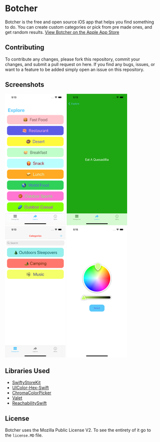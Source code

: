 # Botcher
Botcher is the free and open source iOS app that helps you find something to do. You can create custom categories or pick from pre made ones, and get random results.
<a href="https://apps.apple.com/us/app/botcher/id1522337788">View Botcher on the Apple App Store</a>

## Contributing
To contribute any changes, please fork this repository, commit your changes, and submit a pull request on here. If you find any bugs, issues, or want to a feature to be added simply open an issue on this repository.

## Screenshots
<img width="200" src="https://github.com/martino-dot/Botcher/blob/master/images/1284x2778bb.png">
<img width="200" src="https://github.com/martino-dot/Botcher/blob/master/images/1284x27782.png">
<img width="200" src="https://github.com/martino-dot/Botcher/blob/master/images/3.png">
<img width="200" src="https://github.com/martino-dot/Botcher/blob/master/images/4.png">

## Libraries Used
* <a href="https://github.com/bizz84/SwiftyStoreKit/">SwiftyStoreKit</a>
* <a href="https://github.com/yeahdongcn/UIColor-Hex-Swift/">UIColor-Hex-Swift</a>
* <a href="https://github.com/joncardasis/ChromaColorPicker/">ChromaColorPicker</a>
* <a href="https://github.com/square/Valet/">Valet</a>
* <a href="https://github.com/ymsheng/ReachabilitySwift/">ReachabilitySwift</a>

## License
Botcher uses the Mozilla Public License V2. To see the entirety of it go to the `license.MD` file.
